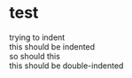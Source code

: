 # test

trying to indent  
    this should be indented  
    so should this  
        this should be double-indented
